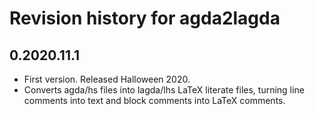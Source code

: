 # Revision history for agda2lagda

## 0.2020.11.1

* First version. Released Halloween 2020.
* Converts agda/hs files into lagda/lhs LaTeX literate files,
  turning line comments into text and block comments into
  LaTeX comments.
